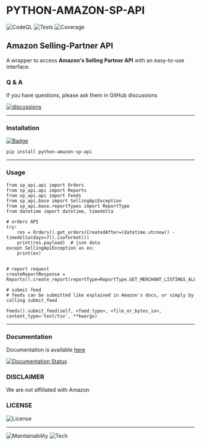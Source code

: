 # PYTHON-AMAZON-SP-API

![CodeQL](https://github.com/saleweaver/python-amazon-sp-api/workflows/CodeQL/badge.svg)
![Tests](https://codebuild.eu-central-1.amazonaws.com/badges?uuid=eyJlbmNyeXB0ZWREYXRhIjoiUXZBQ29Jd3NaNE45elZGRmdveVZMa0JCank4OGY4dnBMNDA3WGpsZXdpRXRTRHBKK1BvYmtneG00My8yYkdjdXc2S2VOeFBYcGN0VmxmVnhvZVIxZCtNPSIsIml2UGFyYW1ldGVyU3BlYyI6ImlnQUxNNlFZOVNWd0lRRlUiLCJtYXRlcmlhbFNldFNlcmlhbCI6MX0%3D&branch=master)
![Coverage](https://img.shields.io/codeclimate/coverage/saleweaver/python-amazon-sp-api)

## Amazon Selling-Partner API

A wrapper to access **Amazon's Selling Partner API** with an easy-to-use interface.


### Q & A

If you have questions, please ask them in GitHub discussions 

[![discussions](https://img.shields.io/badge/github-discussions-brightgreen?style=for-the-badge&logo=github)](https://github.com/saleweaver/python-amazon-sp-api/discussions)


---

### Installation
[![Badge](https://img.shields.io/pypi/v/python-amazon-sp-api?style=for-the-badge)](https://pypi.org/project/python-amazon-sp-api/)
```
pip install python-amazon-sp-api
```

---
### Usage

```
from sp_api.api import Orders
from sp_api.api import Reports
from sp_api.api import Feeds
from sp_api.base import SellingApiException
from sp_api.base.reportTypes import ReportType
from datetime import datetime, timedelta

# orders API
try:
    res = Orders().get_orders(CreatedAfter=(datetime.utcnow() - timedelta(days=7)).isoformat())
    print(res.payload)  # json data
except SellingApiException as ex:
    print(ex)


# report request     
createReportResponse = Reports().create_report(reportType=ReportType.GET_MERCHANT_LISTINGS_ALL_DATA)

# submit feed
# feeds can be submitted like explained in Amazon's docs, or simply by calling submit_feed

Feeds().submit_feed(self, <feed_type>, <file_or_bytes_io>, content_type='text/tsv', **kwargs)
```
---

### Documentation

Documentation is available [here](https://python-amazon-sp-api.readthedocs.io/en/latest/index.html)

[![Documentation Status](https://img.shields.io/readthedocs/python-amazon-sp-api?style=for-the-badge)](https://python-amazon-sp-api.readthedocs.io/en/latest/?badge=latest)


### DISCLAIMER

We are not affiliated with Amazon


### LICENSE

![License](https://img.shields.io/github/license/saleweaver/python-amazon-sp-api?style=for-the-badge)


---
![Maintainability](https://img.shields.io/codeclimate/maintainability/saleweaver/python-amazon-sp-api?style=for-the-badge)
![Tech](https://img.shields.io/codeclimate/tech-debt/saleweaver/python-amazon-sp-api?style=for-the-badge)
